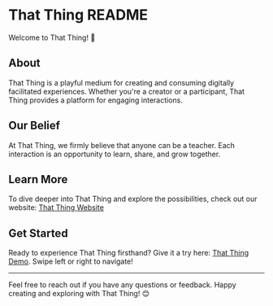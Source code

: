 # That Thing README

Welcome to That Thing! 🎉

## About

That Thing is a playful medium for creating and consuming digitally facilitated experiences. Whether you're a creator or a participant, That Thing provides a platform for engaging interactions.

## Our Belief

At That Thing, we firmly believe that anyone can be a teacher. Each interaction is an opportunity to learn, share, and grow together.

## Learn More

To dive deeper into That Thing and explore the possibilities, check out our website: [That Thing Website](https://mmm.page/svitlana.elements)

## Get Started

Ready to experience That Thing firsthand? Give it a try here: [That Thing Demo](https://swiping.vercel.app/). Swipe left or right to navigate!

---

Feel free to reach out if you have any questions or feedback. Happy creating and exploring with That Thing! 😊
